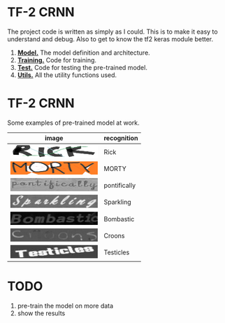 # TF-2 CRNN

The project code is written as simply as I could. This is to make it easy to understand and debug. Also to get to know the tf2 keras module better.

1. [**Model.**](/crnn_model.py) The model definition and architecture.
2. [**Training.**](/train.py) Code for training.
3. [**Test.**](/test.py) Code for testing the pre-trained model.
4. [**Utils.**](/utils.py) All the utility functions used.

# TF-2 CRNN

Some examples of pre-trained model at work.

| image | recognition |
|-------|-------------|
|<img src="/test_images/test.jpg" width="200" height="30"/>| Rick |
|<img src="/test_images/test2.jpg" width="200" height="30"/>| MORTY |
|<img src="/test_images/1_pontifically_58805.jpg" width="200" height="30"/>| pontifically |
|<img src="/test_images/46_Sparkling_73104.jpg" width="200" height="30"/>| Sparkling |
|<img src="/test_images/7_Bombastic_8610.jpg" width="200" height="30"/>| Bombastic |
|<img src="/test_images/43_croons_18234.jpg" width="200" height="30"/>| Croons |
|<img src="/test_images/49_Testicles_78366.jpg" width="200" height="30"/>| Testicles |


# TODO
1. pre-train the model on more data
2. show the results
